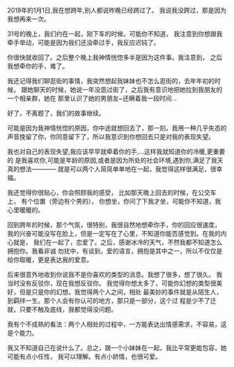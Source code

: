 2019年的1月1日,我在想跨年,别人都说昨晚已经跨过了。
我说我没跨过，那是因为我想再来一次。

31号的晚上，我们约在一起，刚下车的时候，可能你不知道，
我注意到你想跟我牵手举动，可能是因为我们还没牵过手，我反应迟钝了。

你很快就收回了。之后整个晚上我神情恍惚多半是因为这件事。我注意到，
之后我想牵你的手，难了。

我还记得我们聊逛街的事情，我突然想起我妹妹也不怎么逛街的，去年年初的时候，
跟她聊天的时候，她说一年没逛过街了，之后我有意识地把她拉到我朋友的一个相亲群，她在
那里认识了她的男朋友~还瞒着我一段时间...

好了，不离题了，我们的故事继续。

可能是因为我神情恍惚的原因，你中途就想回去了，那一刻，我用一种几乎失态的
声音挽留了你，你同意留下了，所以我意识到你想回去只是对我的表现失望。

我也对自己的表现失望,我应该早早就牵着你的手,...这样我就知道你的冷暖,更重要的
是我喜欢你,可能是年龄的原因,或者是因为所处的社会环境,遇到你,满足了我天真的想法————
就是可以两个人简简单单地在一起，我觉得这样很满足，很幸福。

我还觉得你很贴心，你会照顾我的感受，
比如那天晚上回去的时候，在公交车上，
有个位置（旁边有个男的），
你想坐，你问了下我才坐，可能你不知道，我心里暖暖的。

回到跨年的时候，那个气氛，很特别，我很自然地想牵你手，你的回应很速度，
我的兴奋可能没写在脸上，但是一定写在了心里，不知道你能否感觉到。在我的内心就是，
我们在一起了，恋爱了。之后，感谢冰冷的天气，不然我都不知道怎么拥抱你。我看非诚
勿扰中，有谈到，爱的语言，拥抱是其中之一，所以不仅仅是给你取暖，更是表达我的爱意。

后来很意外地收到你说我不是你喜欢的类型的消息。我想了很多，想了很久。
我当时没有反驳你，现在我想反驳你。
我觉得你想太多了，可能你幻想的类型很美好，但是只是你的幻想。我觉得两个人之间，相处
最美妙的事件就是从陌生人，到羁绊一生。那个人会有你认可的地方，那只是一部分，这个过
程是少不了迁就，只要不触及底线，我都觉得没问题。

我有个不成熟的看法：两个人相处的过程中，一方能表达出情感需求，不容易，这是个能力。

我又不知道自己在说什么了。总之，跟一个小妹妹在一起，我比平常更能包容，她可能有点小任性，
我可以理解。有点小娇情，也很可爱。